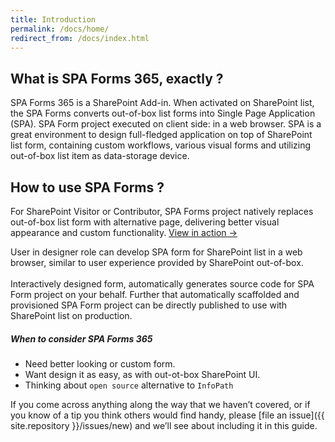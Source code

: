 ```yaml
---
title: Introduction
permalink: /docs/home/
redirect_from: /docs/index.html
---
```


## What is SPA Forms 365, exactly ?

SPA Forms 365 is a SharePoint Add-in. When activated on SharePoint list, the SPA Forms converts out-of-box list forms into Single Page Application (SPA). SPA Form project executed on client side: in a web browser. SPA is a great environment to design full-fledged application on top of SharePoint list form, containing custom workflows, various visual forms and utilizing out-of-box list item as data-storage device.  

## How to use SPA Forms ?

For SharePoint Visitor or Contributor, SPA Forms project natively replaces out-of-box list form with alternative page, delivering better visual appearance and custom functionality. [View in action &rarr;](/docs/usage/#runtime)

User in designer role can develop SPA form for SharePoint list in a web browser, similar to user experience provided by SharePoint out-of-box. 
<br/>
<br/>
Interactively designed form, automatically generates source code for SPA Form project on your behalf. Further that automatically scaffolded and provisioned SPA Form project can be directly published to use with SharePoint list on production.  


<div class="note info">
  <h5>When to consider SPA Forms 365</h5>
  <ul>
    <li>Need better looking or custom form.</li>
    <li>Want design it as easy, as with out-ot-box SharePoint UI.</li>
    <li>Thinking about <code>open source</code> alternative to <code>InfoPath</code></li>
  </ul>
</div>

If you come across anything along the way that we haven’t covered, or if you
know of a tip you think others would find handy, please [file an
issue]({{ site.repository }}/issues/new) and we’ll see about
including it in this guide.
